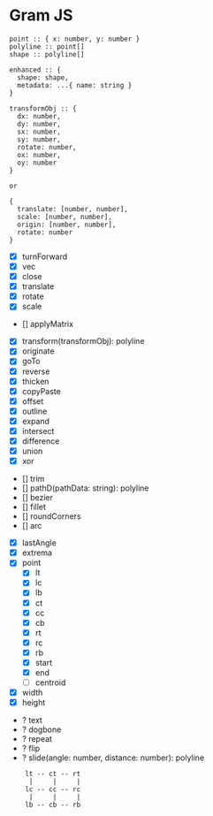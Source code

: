 # Gram JS

```
point :: { x: number, y: number }
polyline :: point[]
shape :: polyline[]

enhanced :: { 
  shape: shape, 
  metadata: ...{ name: string } 
}

transformObj :: {
  dx: number,
  dy: number,
  sx: number,
  sy: number,
  rotate: number,
  ox: number,
  oy: number
}

or

{
  translate: [number, number],
  scale: [number, number],
  origin: [number, number],
  rotate: number
}
```

- [x] turnForward
- [x] vec
- [x] close
- [x] translate
- [x] rotate
- [x] scale
- [] applyMatrix
- [x] transform(transformObj): polyline
- [x] originate
- [x] goTo
- [x] reverse
- [x] thicken
- [x] copyPaste
- [x] offset
- [x] outline
- [x] expand
- [x] intersect
- [x] difference
- [x] union
- [x] xor
- [] trim
- [] pathD(pathData: string): polyline
- [] bezier
- [] fillet
- [] roundCorners
- [] arc

- [x] lastAngle
- [x] extrema
- [x] point
  - [x] lt
  - [x] lc
  - [x] lb
  - [x] ct
  - [x] cc
  - [x] cb
  - [x] rt
  - [x] rc
  - [x] rb
  - [x] start
  - [x] end
  - [ ] centroid
- [x] width
- [x] height

- ? text
- ? dogbone
- ? repeat
- ? flip
- ? slide(angle: number, distance: number): polyline


```
    lt -- ct -- rt 
     |     |     |        
    lc -- cc -- rc   
     |     |     |      
    lb -- cb -- rb 
``` 
